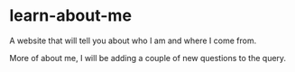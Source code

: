# learn-about-me
A website that will tell you about who I am and where I come from.

More of about me, I will be adding a couple of new questions to the query.

